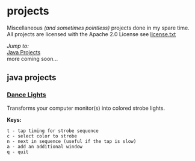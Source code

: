 # projects
Miscellaneous _(and sometimes pointless)_ projects done in my spare time. All projects are licensed with the Apache 2.0 License see [license.txt](#)

_Jump to:_<br>
[Java Projects](#java-projects)<br>
more coming soon...


## java projects
### [Dance Lights](https://github.com/davidboschwitz/projects/tree/master/DanceLights)
Transforms your computer monitor(s) into colored strobe lights.

__Keys:__
```
t - tap timing for strobe sequence
c - select color to strobe 
n - next in sequence (useful if the tap is slow)
a - add an additional window
q - quit
```

